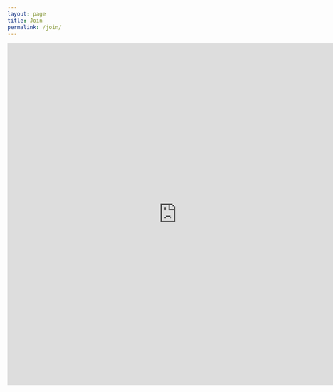 ```yaml
---
layout: page
title: Join
permalink: /join/
---
```


<iframe src="https://docs.google.com/forms/u/0/d/e/1FAIpQLSerAngeK6rLi1OYPqnTWZiEVETGECQ-mM2fykNWHobDDxoO-A/viewform?embedded=true" width="760" height="770" frameborder="0" marginheight="0" marginwidth="0">Loading...</iframe>
